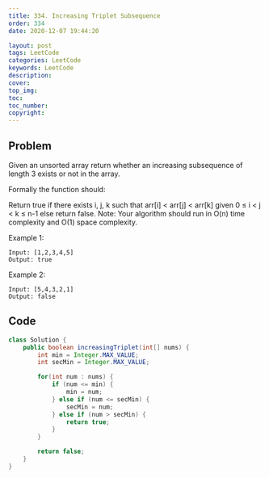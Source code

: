 ```yaml
---
title: 334. Increasing Triplet Subsequence
order: 334
date: 2020-12-07 19:44:20

layout: post
tags: LeetCode
categories: LeetCode
keywords: LeetCode
description:
cover:
top_img:
toc:
toc_number:
copyright:
---
```


## Problem

Given an unsorted array return whether an increasing subsequence of length 3 exists or not in the array.

Formally the function should:

Return true if there exists i, j, k
such that arr[i] < arr[j] < arr[k] given 0 ≤ i < j < k ≤ n-1 else return false.
Note: Your algorithm should run in O(n) time complexity and O(1) space complexity.

Example 1:

```
Input: [1,2,3,4,5]
Output: true
```

Example 2:

```
Input: [5,4,3,2,1]
Output: false
```

## Code

```java
class Solution {
    public boolean increasingTriplet(int[] nums) {
        int min = Integer.MAX_VALUE;
        int secMin = Integer.MAX_VALUE;

        for(int num : nums) {
            if (num <= min) {
                min = num;
            } else if (num <= secMin) {
                secMin = num;
            } else if (num > secMin) {
                return true;
            }
        }

        return false;
    }
}
```
